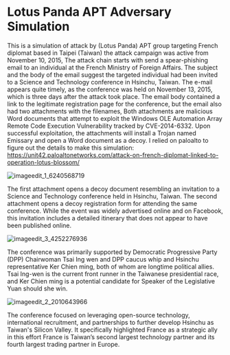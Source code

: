 #  Lotus Panda APT Adversary Simulation

This is a simulation of attack by (Lotus Panda) APT group targeting French diplomat based in Taipei (Taiwan) the attack campaign was active from November 10, 2015, The attack chain starts with send a spear-phishing email to an individual at the French Ministry of Foreign Affairs. The subject and the body of the email suggest the targeted individual had been invited to a Science and Technology conference in Hsinchu, Taiwan. The e-mail appears quite timely, as the conference was held on November 13, 2015, which is three days after the attack took place. The email body contained a link to the legitimate registration page for the conference, but the email also had two attachments with the filenames, Both attachments are malicious Word documents that attempt to exploit the Windows OLE Automation Array Remote Code Execution Vulnerability tracked by CVE-2014-6332. Upon successful exploitation, the attachments will install a Trojan named Emissary and open a Word document as a decoy. I relied on paloalto to figure out the details to make this simulation: https://unit42.paloaltonetworks.com/attack-on-french-diplomat-linked-to-operation-lotus-blossom/

![imageedit_1_6240568719](https://github.com/user-attachments/assets/4bba5e4d-879b-4cb7-9cce-d55cdf868033)


The first attachment opens a decoy document resembling an invitation to a Science and Technology conference held in Hsinchu, Taiwan. The second attachment opens a decoy registration form for attending the same conference. While the event was widely advertised online and on Facebook, this invitation includes a detailed itinerary that does not appear to have been published online.

![imageedit_3_4252276936](https://github.com/user-attachments/assets/4bfdcbca-7f88-4274-b752-6b96e6f90387)


The conference was primarily supported by Democratic Progressive Party (DPP) Chairwoman Tsai Ing wen and DPP caucus whip and Hsinchu representative Ker Chien ming, both of whom are longtime political allies. Tsai Ing-wen is the current front runner in the Taiwanese presidential race, and Ker Chien ming is a potential candidate for Speaker of the Legislative Yuan should she win.

![imageedit_2_2010643966](https://github.com/user-attachments/assets/104510f6-98dd-4859-9067-180d535bf35a)


The conference focused on leveraging open-source technology, international recruitment, and partnerships to further develop Hsinchu as Taiwan's Silicon Valley. It specifically highlighted France as a strategic ally in this effort France is Taiwan’s second largest technology partner and its fourth largest trading partner in Europe.





